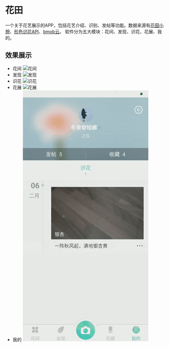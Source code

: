 # 花田
一个关于花艺展示的APP，包括花艺介绍、识别、发帖等功能。数据来源有[花田小憩](https://baike.baidu.com/item/%E8%8A%B1%E7%94%B0%E5%B0%8F%E6%86%A9/18846286?fr=aladdin)、[形色识花API](https://market.aliyun.com/products/57124001/cmapi029377.html?spm=5176.730005.productlist.d_cmapi029377.erSRoz#sku=yuncode2337700006)、[bmob云](https://www.bmob.cn/)。
软件分为五大模块：花间、发现、识花、花展、我的。    
## 效果展示
* 花间
![花间](https://github.com/shenbengit/Flower/blob/master/screenshots/%E8%8A%B1%E9%97%B4.gif)
* 发现
![发现](https://github.com/shenbengit/Flower/blob/master/screenshots/%E5%8F%91%E7%8E%B0.gif)
* 识花
![识花](https://github.com/shenbengit/Flower/blob/master/screenshots/%E8%AF%86%E8%8A%B1.gif)
* 花展
![花展](https://github.com/shenbengit/Flower/blob/master/screenshots/%E8%8A%B1%E5%B1%95.gif)
* 我的
![我的](https://github.com/shenbengit/Flower/blob/master/screenshots/%E6%88%91%E7%9A%84.gif)
